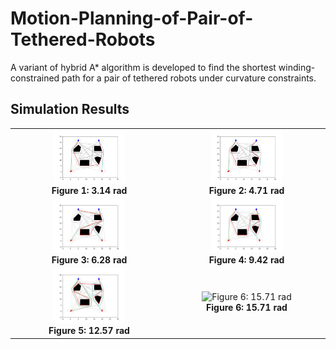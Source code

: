 # Motion-Planning-of-Pair-of-Tethered-Robots
A variant of hybrid A* algorithm is developed to find the shortest winding- constrained path for a pair of tethered robots under curvature constraints. 

## Simulation Results

<table align="center">
  <tr>
    <td align="center">
      <img src="Simulation2/3.14.png" alt="Figure 1: 3.14 rad" width="48%" style="border: none; margin: 0; padding: 0;"><br>
      <b>Figure 1: 3.14 rad</b>
    </td>
    <td align="center">
      <img src="Simulation2/4.71.png" alt="Figure 2: 4.71 rad" width="48%" style="border: none; margin: 0; padding: 0;"><br>
      <b>Figure 2: 4.71 rad</b>
    </td>
  </tr>
  <tr>
    <td align="center">
      <img src="Simulation2/6.28.png" alt="Figure 3: 6.28 rad" width="48%" style="border: none; margin: 0; padding: 0;"><br>
      <b>Figure 3: 6.28 rad</b>
    </td>
    <td align="center">
      <img src="Simulation2/9.42.png" alt="Figure 4: 9.42 rad" width="48%" style="border: none; margin: 0; padding: 0;"><br>
      <b>Figure 4: 9.42 rad</b>
    </td>
  </tr>
  <tr>
    <td align="center">
      <img src="Simulation2/12.57.png" alt="Figure 5: 12.57 rad" width="48%" style="border: none; margin: 0; padding: 0;"><br>
      <b>Figure 5: 12.57 rad</b>
    </td>
    <td align="center">
      <img src="Simulation2/15.71.png" alt="Figure 6: 15.71 rad" width="48%" style="border: none; margin: 0; padding: 0;"><br>
      <b>Figure 6: 15.71 rad</b>
    </td>
  </tr>
</table>












